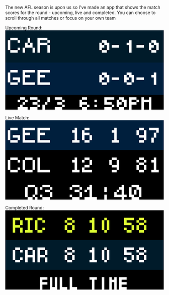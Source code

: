 The new AFL season is upon us so I've made an app that shows the match scores for the round - upcoming, live and completed. You can choose to scroll through all matches or focus on your own team

Upcoming Round:
![](Next_Round.gif)

Live Match:
![](Live_Game.webp)

Completed Round:
![](Last_Round.gif)
